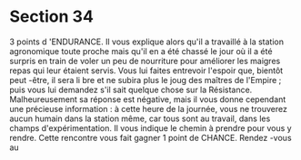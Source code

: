 # Section 34

3 points d 'ENDURANCE.  Il vous explique alors qu'il a travaillé
à la station agronomique toute proche mais qu'il en a été chassé
le jour où il a été surpris en train de voler un peu de nourriture
pour améliorer les maigres repas qui leur étaient servis. Vous lui
faites entrevoir l'espoir que, bientôt peut -être, il sera li bre et ne
subira plus le joug des maîtres de l'Empire ; puis vous lui
demandez s'il sait quelque chose sur la Résistance.
Malheureusement sa réponse est négative, mais il vous donne
cependant une précieuse information : à cette heure de la
journée, vous ne  trouverez aucun humain dans la station même,
car tous sont au travail, dans les champs d'expérimentation. Il
vous indique le chemin à prendre pour vous y rendre. Cette
rencontre vous fait gagner  1 point de  CHANCE. Rendez -vous au
